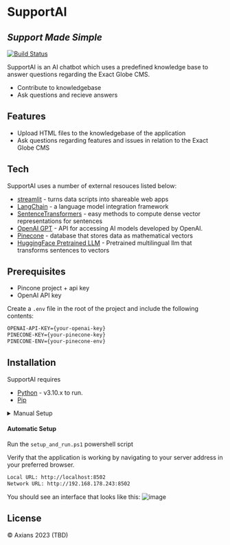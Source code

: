 # SupportAI
## _Support Made Simple_

[![Build Status](https://travis-ci.org/joemccann/dillinger.svg?branch=master)](https://travis-ci.org/joemccann/dillinger)

SupportAI is an AI chatbot which uses a predefined knowledge base to answer questions
regarding the Exact Globe CMS.

- Contribute to knowledgebase
- Ask questions and recieve answers

## Features

- Upload HTML files to the knowledgebase of the application
- Ask questions regarding features and issues in relation to the Exact Globe CMS

## Tech

SupportAI uses a number of external resouces listed below:

- [streamlit] - turns data scripts into shareable web apps
- [LangChain] - a language model integration framework
- [SentenceTransformers] - easy methods to compute dense vector representations for sentences
- [OpenAI GPT] - API for accessing AI models developed by OpenAI.
- [Pinecone] - database that stores data as mathematical vectors
- [HuggingFace Pretrained LLM] - Pretrained multilingual llm that transforms sentences to vectors


## Prerequisites
- Pincone project + api key
- OpenAI API key

Create a `.env` file in the root of the project and include the following contents:
```sh
OPENAI-API-KEY={your-openai-key}
PINECONE-KEY={your-pinecone-key}
PINECONE-ENV={your-pinecone-env}
```

## Installation

SupportAI requires 
- [Python] - v3.10.x to run.
- [Pip]

<details>
<summary>Manual Setup</summary>
Create a venv, install the dependencies and start the server.

```sh
python -m venv .\.venv
.\.venv\Scripts\Activate.ps1
pip install -r .\requirements.txt
streamlit run .\main.py
```
</details>

#### Automatic Setup
Run the `setup_and_run.ps1` powershell script

Verify that the application is working by navigating to your server address in
your preferred browser.
```sh
Local URL: http://localhost:8502
Network URL: http://192.168.178.243:8502
```

You should see an interface that looks like this:
![image](https://github.com/Axians-AI/AxiansSupportAI/assets/102069965/e35952bb-d2ab-47e1-a286-9a4fa106c99f)

## License

© Axians 2023 (TBD)

   [streamlit]: <https://streamlit.io/>
   [LangChain]: <https://www.langchain.com/>
   [SentenceTransformers]: <https://www.sbert.net/>
   [OpenAI GPT]: <https://openai.com/>
   [Pinecone]: <https://www.pinecone.io/>
   [HuggingFace Pretrained LLM]: <https://huggingface.co/sentence-transformers/paraphrase-multilingual-MiniLM-L12-v2>
   [Python]: <https://www.python.org/>
   [Pip]: <https://pip.pypa.io/en/stable/installation/>
